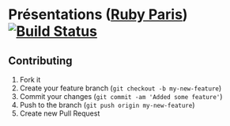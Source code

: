 # Présentations ([Ruby Paris](http://www.rubyparis.org)) [![Build Status](https://travis-ci.org/tibastral/presentations.png?branch=master)](https://travis-ci.org/tibastral/presentations)

## Contributing

1. Fork it
2. Create your feature branch (`git checkout -b my-new-feature`)
3. Commit your changes (`git commit -am 'Added some feature'`)
4. Push to the branch (`git push origin my-new-feature`)
5. Create new Pull Request
